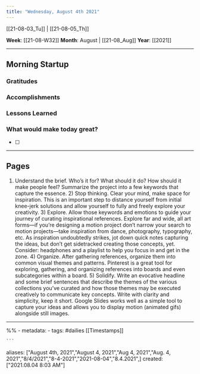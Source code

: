 ```yaml
---
title: "Wednesday, August 4th 2021"
---
```

[[21-08-03_Tu]] | [[21-08-05_Th]] 

**Week**: [[21-08-W32]]
**Month**: August | [[21-08_Aug]]
**Year**: [[2021]]

----
## Morning Startup

### Gratitudes

### Accomplishments

### Lessons Learned

### What would make today great?
- [ ]  

----
## Pages

1) Understand the brief. Who’s it for? What should it do? How should it make people feel? Summarize the project into a few keywords that capture the essence. 2) Stop thinking. Clear your mind, make space for inspiration. This is an important step to distance yourself from initial knee-jerk solutions and allow yourself to fully and freely explore your creativity. 3) Explore. Allow those keywords and emotions to guide your journey of curating inspirational references. Explore far and wide, all art forms—if you’re designing a motion project don’t narrow your search to motion projects—take inspiration from dance, photography, typography, etc. As inspiration undoubtedly strikes, jot down quick notes capturing the ideas, but don’t get sidetracked creating those concepts, yet. Consider: headphones and a playlist to help you focus in and get in the zone. 4) Organize. After gathering references, organize them into common visual themes and patterns. Pinterest is a great tool for exploring, gathering, and organizing references into boards and even subcategories within a board. 5) Solidify. Write an evocative headline and some brief sentences that describe the themes of the various collections you’ve curated and how those themes may be executed creatively to communicate key concepts. Write with clarity and simplicity, keep it short. Google Slides works well as a simple tool to capture your ideas and allows you to display motion (animated gifs) alongside still images.

----
%% - metadata:
	- tags: #dailies [[Timestamps]] 


	```
aliases: ["August 4th, 2021","August 4, 2021","Aug 4, 2021","Aug. 4, 2021","8/4/2021","8-4-2021","2021-08-04","8.4.2021",]
created: ["2021.08.04 8:03 AM"]
```